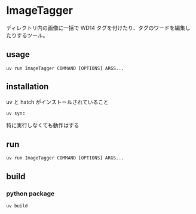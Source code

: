 # ImageTagger

ディレクトリ内の画像に一括で WD14 タグを付けたり、タグのワードを編集したりするツール。

## usage

```
uv run ImageTagger COMMAND [OPTIONS] ARGS...
```

## installation

uv と hatch がインストールされていること

```
uv sync
```

特に実行しなくても動作はする

## run

```
uv run ImageTagger COMMAND [OPTIONS] ARGS...
```

## build

### python package

```
uv build
```

